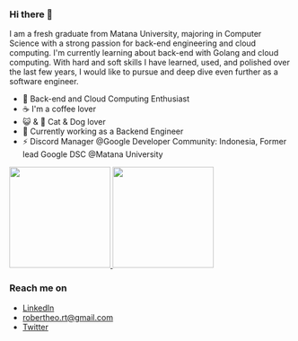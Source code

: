 ### Hi there 👋

I am a fresh graduate from Matana University, majoring in Computer Science with a strong passion for back-end engineering and cloud computing. I'm currently learning about back-end with Golang and cloud computing. With hard and soft skills I have learned, used, and polished over the last few years, I would like to pursue and deep dive even further as a software engineer.

- 🌱 Back-end and Cloud Computing Enthusiast
- ☕ I'm a coffee lover
- 😺 & 🐶 Cat & Dog lover
- 🔭 Currently working as a Backend Engineer
- ⚡ Discord Manager @Google Developer Community: Indonesia, Former lead Google DSC @Matana University


<p align="left">
<a href="https://github.com/robertheo15">
  <img height="180em" src="https://github-readme-stats-eight-theta.vercel.app/api?username=robertheo15&show_icons=true&theme=algolia&include_all_commits=true&count_private=true"/>
  <img height="180em" src="https://github-readme-stats-eight-theta.vercel.app/api/top-langs/?username=robertheo15&layout=compact&langs_count=8&theme=algolia"/>
</a>
</p>

### Reach me on
- <a href="https://www.linkedin.com/in/robertheo-rt/" target="_blank">LinkedIn</a>
- robertheo.rt@gmail.com
- <a href="https://twitter.com/robert_theeo" target="_blank">Twitter</a>

<!-- - 👯 I’m looking to collaborate on ...
- 🤔 I’m looking for help with ...
- 💬 Ask me about ...
- 📫 How to reach me: ...
- 😄 Pronouns: ...
- ⚡ Fun fact: ...
--!>


